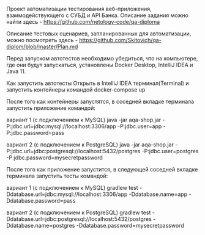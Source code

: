 Проект автоматизации тестирования веб-приложения, взаимодействующего с СУБД и API Банка. Описание задания можно найти здесь - https://github.com/netology-code/qa-diploma

Описание тестовых сценариев, запланированных для автоматизации, можно посмотреть здесь - https://github.com/Skitovich/qa-diplom/blob/master/Plan.md

Перед запуском автотестов необходимо убедиться, что на компьютере, где они будут запускаться, установлены Docker Desktop, IntelliJ IDEA и Java 11.

Как запустить автотесты
Открыть в IntelliJ IDEA терминал(Terminal) и запустить контейнеры командой docker-compose up

После того как контейнеры запустятся, в соседней вкладке терминала запустить приложение командой:

вариант 1 (с подключением к MySQL) java -jar aqa-shop.jar -P:jdbc.url=jdbc:mysql://localhost:3306/app -P:jdbc.user=app -P:jdbc.password=pass

вариант 2 (с подключением к PostgreSQL) java -jar aqa-shop.jar -P:jdbc.url=jdbc:postgresql://localhost:5432/postgres -P:jdbc.user=postgres -P:jdbc.password=mysecretpassword

После того как приложение запустится, в следующей соседней вкладке терминала запустить тесты командой:

вариант 1 (с подключением к MySQL) gradlew test -Ddatabase.url=jdbc:mysql://localhost:3306/app -Ddatabase.name=app -Ddatabase.password=pass

вариант 2 (с подключением к PostgreSQL) gradlew test -Ddatabase.url=jdbc:postgresql://localhost:5432/postgres -Ddatabase.name=postgres -Ddatabase.password=mysecretpassword
